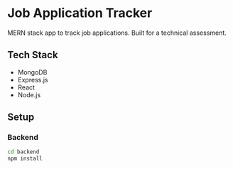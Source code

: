 # Job Application Tracker

MERN stack app to track job applications. Built for a technical assessment.

## Tech Stack

- MongoDB
- Express.js
- React
- Node.js

## Setup

### Backend

```bash
cd backend
npm install
```
